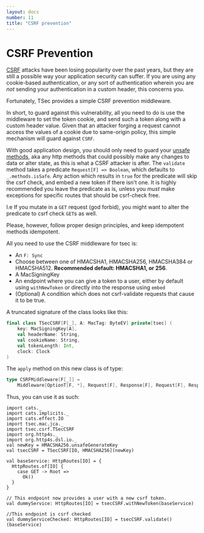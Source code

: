 ```yaml
---
layout: docs
number: 11
title: "CSRF prevention"
---
```


# CSRF Prevention

[CSRF](https://www.owasp.org/index.php/Cross-Site_Request_Forgery_(CSRF)) attacks have been losing popularity over
the past years, but they are still a possible way your application security can suffer.
If you are using any cookie-based authentication, or any sort of authentication
wherein you are _not_ sending your authentication in a custom header, this concerns you.

Fortunately, TSec provides a simple CSRF prevention middleware.

In short, to guard against this vulnerability, all you need to do is use the middleware to set the token cookie, and
send such a token along with a custom header value. Given that an attacker forging a request cannot access the values
of a cookie due to same-origin policy, this simple mechanism will guard against `CSRF`.

With good application design, you should only need to
 guard your [unsafe methods](http://restcookbook.com/HTTP%20Methods/idempotency/),
aka any http methods that could possibly make any changes to data or alter state, as this is what a
CSRF attacker is after. The `validate` method takes a
predicate `Request[F] => Boolean`, which defaults to `_.methods.isSafe`. Any action which results in `true` for
the predicate will skip the csrf check, and embed a new token if there isn't one. It is highly recommended you
leave the predicate as is, unless you _must_ make exceptions for specific routes that should be csrf-check free.

I.e If you mutate in a `GET` request (god forbid), you might want to alter the predicate to csrf check `GET`s as well.

Please, however, follow proper design principles, and keep idempotent methods idempotent.

All you need to use the CSRF middleware for tsec is:

* An `F: Sync`
* Choose between one of HMACSHA1, HMACSHA256, HMACSHA384 or HMACSHA512. **Recommended default: HMACSHA1, or 256**.
* A MacSigningKey
* An endpoint where you can give a token to a user, either by default using `withNewToken` or directly into the response
using `embed`
* (Optional) A condition which does not csrf-validate requests that cause it to be true.


A truncated signature of the class looks like this:
```scala
final class TSecCSRF[F[_], A: MacTag: ByteEV] private[tsec] (
    key: MacSigningKey[A],
    val headerName: String,
    val cookieName: String,
    val tokenLength: Int,
    clock: Clock
)
```

The `apply` method on this new class is of type:

```scala
type CSRFMiddleware[F[_]] =
    Middleware[OptionT[F, *], Request[F], Response[F], Request[F], Response[F]]
```

Thus, you can use it as such:

```tut:book
import cats._
import cats.implicits._
import cats.effect.IO
import tsec.mac.jca._
import tsec.csrf.TSecCSRF
import org.http4s._
import org.http4s.dsl.io._
val newKey = HMACSHA256.unsafeGenerateKey
val tsecCSRF = TSecCSRF[IO, HMACSHA256](newKey)

val baseService: HttpRoutes[IO] = {
  HttpRoutes.of[IO] {
    case GET -> Root =>
      Ok()
  }
}

// This endpoint now provides a user with a new csrf token.
val dummyService: HttpRoutes[IO] = tsecCSRF.withNewToken(baseService)

//This endpoint is csrf checked
val dummyServiceChecked: HttpRoutes[IO] = tsecCSRF.validate()(baseService)
```